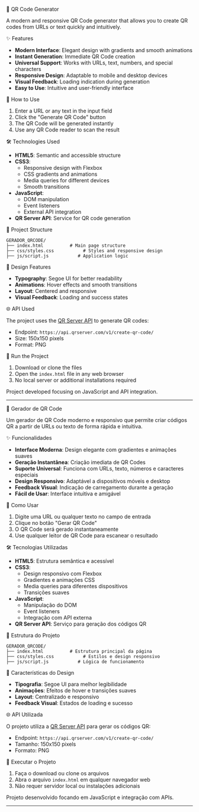 🔗 QR Code Generator

A modern and responsive QR Code generator that allows you to create QR codes from URLs or text quickly and intuitively.

✨ Features

- **Modern Interface**: Elegant design with gradients and smooth animations
- **Instant Generation**: Immediate QR Code creation
- **Universal Support**: Works with URLs, text, numbers, and special characters
- **Responsive Design**: Adaptable to mobile and desktop devices
- **Visual Feedback**: Loading indication during generation
- **Easy to Use**: Intuitive and user-friendly interface

🚀 How to Use

1. Enter a URL or any text in the input field
2. Click the "Generate QR Code" button
3. The QR Code will be generated instantly
4. Use any QR Code reader to scan the result

🛠️ Technologies Used

- **HTML5**: Semantic and accessible structure
- **CSS3**: 
  - Responsive design with Flexbox
  - CSS gradients and animations
  - Media queries for different devices
  - Smooth transitions
- **JavaScript**: 
  - DOM manipulation
  - Event listeners
  - External API integration
- **QR Server API**: Service for QR code generation

📁 Project Structure

```
GERADOR_QRCODE/
├── index.html          # Main page structure
├── css/styles.css           # Styles and responsive design
├── js/script.js           # Application logic
```

🎨 Design Features

- **Typography**: Segoe UI for better readability
- **Animations**: Hover effects and smooth transitions
- **Layout**: Centered and responsive
- **Visual Feedback**: Loading and success states

🌐 API Used

The project uses the [QR Server API](https://goqr.me/api/) to generate QR codes:
- Endpoint: `https://api.qrserver.com/v1/create-qr-code/`
- Size: 150x150 pixels
- Format: PNG

🚀 Run the Project

1. Download or clone the files
2. Open the `index.html` file in any web browser
3. No local server or additional installations required

Project developed focusing on JavaScript and API integration.

-----------------------------------------------------------------------------------------------------------------------------------

🔗 Gerador de QR Code

Um gerador de QR Code moderno e responsivo que permite criar códigos QR a partir de URLs ou texto de forma rápida e intuitiva.

✨ Funcionalidades

- **Interface Moderna**: Design elegante com gradientes e animações suaves
- **Geração Instantânea**: Criação imediata de QR Codes
- **Suporte Universal**: Funciona com URLs, texto, números e caracteres especiais
- **Design Responsivo**: Adaptável a dispositivos móveis e desktop
- **Feedback Visual**: Indicação de carregamento durante a geração
- **Fácil de Usar**: Interface intuitiva e amigável

🚀 Como Usar

1. Digite uma URL ou qualquer texto no campo de entrada
2. Clique no botão "Gerar QR Code"
3. O QR Code será gerado instantaneamente
4. Use qualquer leitor de QR Code para escanear o resultado

🛠️ Tecnologias Utilizadas

- **HTML5**: Estrutura semântica e acessível
- **CSS3**: 
  - Design responsivo com Flexbox
  - Gradientes e animações CSS
  - Media queries para diferentes dispositivos
  - Transições suaves
- **JavaScript**: 
  - Manipulação do DOM
  - Event listeners
  - Integração com API externa
- **QR Server API**: Serviço para geração dos códigos QR

📁 Estrutura do Projeto

```
GERADOR_QRCODE/
├── index.html          # Estrutura principal da página
├── css/styles.css           # Estilos e design responsivo
├── js/script.js           # Lógica de funcionamento
```

🎨 Características do Design

- **Tipografia**: Segoe UI para melhor legibilidade
- **Animações**: Efeitos de hover e transições suaves
- **Layout**: Centralizado e responsivo
- **Feedback Visual**: Estados de loading e sucesso

🌐 API Utilizada

O projeto utiliza a [QR Server API](https://goqr.me/api/) para gerar os códigos QR:
- Endpoint: `https://api.qrserver.com/v1/create-qr-code/`
- Tamanho: 150x150 pixels
- Formato: PNG

🚀 Executar o Projeto

1. Faça o download ou clone os arquivos
2. Abra o arquivo `index.html` em qualquer navegador web
3. Não requer servidor local ou instalações adicionais

Projeto desenvolvido focando em JavaScript e integração com APIs.

---
